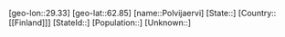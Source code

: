 ﻿---
location: [62.85,29.33]
mapzoom: [7,12] 
mapmarker: city 
type: City
tags:
- geo/City


SpocWebEntityId: 33437
isDeleted: false
confidential: public

---
[geo-lon::29.33]
[geo-lat::62.85]
[name::Polvijaervi]
[State::]
[Country::[[Finland]]]
[StateId::]
[Population::]
[Unknown::]

